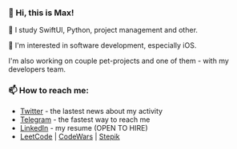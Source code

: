 ### 👋 Hi, this is Max!

🌱 I study SwiftUI, Python, project management and other.

👀 I'm interested in software development, especially iOS.

I'm also working on couple pet-projects and one of them - with my developers team.
### 📫 How to reach me:
- [Twitter](https://twitter.com/immmax_25) - the lastest news about my activity
- [Telegram](https://http://t.me/immmax) - the fastest way to reach me
- [LinkedIn](https://www.linkedin.com/in/maxim-datskiy) - my resume (OPEN TO HIRE)
- [LeetCode](https://leetcode.com/immmax/) | [CodeWars](https://www.codewars.com/users/immmax) | [Stepik](https://stepik.org/users/525951056)

<!---
immmax/immmax is a ✨ special ✨ repository because its `README.md` (this file) appears on your GitHub profile.
You can click the Preview link to take a look at your changes. 
--->

